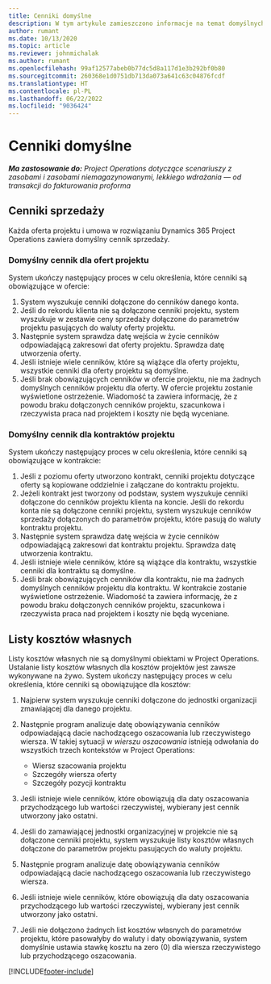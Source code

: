 ```yaml
---
title: Cenniki domyślne
description: W tym artykule zamieszczono informacje na temat domyślnych cenników sprzedaży i kosztów w aplikacji Project Operations.
author: rumant
ms.date: 10/13/2020
ms.topic: article
ms.reviewer: johnmichalak
ms.author: rumant
ms.openlocfilehash: 99af12577abeb0b77dc5d8a117d1e3b292bf0b80
ms.sourcegitcommit: 260368e1d0751db713da073a641c63c04876fcdf
ms.translationtype: HT
ms.contentlocale: pl-PL
ms.lasthandoff: 06/22/2022
ms.locfileid: "9036424"
---
```

# <a name="default-price-lists"></a>Cenniki domyślne

_**Ma zastosowanie do:** Project Operations dotyczące scenariuszy z zasobami i zasobami niemagazynowanymi, lekkiego wdrażania — od transakcji do fakturowania proforma_

## <a name="sales-price-lists"></a>Cenniki sprzedaży

Każda oferta projektu i umowa w rozwiązaniu Dynamics 365 Project Operations zawiera domyślny cennik sprzedaży. 

### <a name="price-list-default-on-project-quotes"></a>Domyślny cennik dla ofert projektu
System ukończy następujący proces w celu określenia, które cenniki są obowiązujące w ofercie:

1. System wyszukuje cenniki dołączone do cenników danego konta. 
2. Jeśli do rekordu klienta nie są dołączone cenniki projektu, system wyszukuje w zestawie ceny sprzedaży dołączone do parametrów projektu pasujących do waluty oferty projektu.
3. Następnie system sprawdza datę wejścia w życie cenników odpowiadającą zakresowi dat oferty projektu. Sprawdza datę utworzenia oferty.
4. Jeśli istnieje wiele cenników, które są wiążące dla oferty projektu, wszystkie cenniki dla oferty projektu są domyślne.
5. Jeśli brak obowiązujących cenników w ofercie projektu, nie ma żadnych domyślnych cenników projektu dla oferty. W ofercie projektu zostanie wyświetlone ostrzeżenie. Wiadomość ta zawiera informację, że z powodu braku dołączonych cenników projektu, szacunkowa i rzeczywista praca nad projektem i koszty nie będą wyceniane.

### <a name="price-list-default-on-project-contracts"></a>Domyślny cennik dla kontraktów projektu 
System ukończy następujący proces w celu określenia, które cenniki są obowiązujące w kontrakcie:

1. Jeśli z poziomu oferty utworzono kontrakt, cenniki projektu dotyczące oferty są kopiowane oddzielnie i załączane do kontraktu projektu.
2. Jeżeli kontrakt jest tworzony od podstaw, system wyszukuje cenniki dołączone do cenników projektu klienta na koncie. Jeśli do rekordu konta nie są dołączone cenniki projektu, system wyszukuje cenników sprzedaży dołączonych do parametrów projektu, które pasują do waluty kontraktu projektu.
4. Następnie system sprawdza datę wejścia w życie cenników odpowiadającą zakresowi dat kontraktu projektu. Sprawdza datę utworzenia kontraktu.
5. Jeśli istnieje wiele cenników, które są wiążące dla kontraktu, wszystkie cenniki dla kontraktu są domyślne.
6. Jeśli brak obowiązujących cenników dla kontraktu, nie ma żadnych domyślnych cenników projektu dla kontraktu. W kontrakcie zostanie wyświetlone ostrzeżenie. Wiadomość ta zawiera informację, że z powodu braku dołączonych cenników projektu, szacunkowa i rzeczywista praca nad projektem i koszty nie będą wyceniane.

## <a name="cost-price-lists"></a>Listy kosztów własnych

Listy kosztów własnych nie są domyślnymi obiektami w Project Operations. Ustalanie listy kosztów własnych dla kosztów projektów jest zawsze wykonywane na żywo. System ukończy następujący proces w celu określenia, które cenniki są obowiązujące dla kosztów:

1. Najpierw system wyszukuje cenniki dołączone do jednostki organizacji zmawiającej dla danego projektu.
2. Następnie program analizuje datę obowiązywania cenników odpowiadającą dacie nachodzącego oszacowania lub rzeczywistego wiersza. W takiej sytuacji w *wierszu oszacowania* istnieją odwołania do wszystkich trzech kontekstów w Project Operations:

    - Wiersz szacowania projektu
    - Szczegóły wiersza oferty
    - Szczegóły pozycji kontraktu
  
3. Jeśli istnieje wiele cenników, które obowiązują dla daty oszacowania przychodzącego lub wartości rzeczywistej, wybierany jest cennik utworzony jako ostatni.
4. Jeśli do zamawiającej jednostki organizacyjnej w projekcie nie są dołączone cenniki projektu, system wyszukuje listy kosztów własnych dołączone do parametrów projektu pasujących do waluty projektu.
5. Następnie program analizuje datę obowiązywania cenników odpowiadającą dacie nachodzącego oszacowania lub rzeczywistego wiersza. 
6. Jeśli istnieje wiele cenników, które obowiązują dla daty oszacowania przychodzącego lub wartości rzeczywistej, wybierany jest cennik utworzony jako ostatni.
7. Jeśli nie dołączono żadnych list kosztów własnych do parametrów projektu, które pasowałyby do waluty i daty obowiązywania, system domyślnie ustawia stawkę kosztu na zero (0) dla wiersza rzeczywistego lub przychodzącego oszacowania.


[!INCLUDE[footer-include](../includes/footer-banner.md)]
